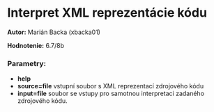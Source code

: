 # Interpret XML reprezentácie kódu

**Autor:** Marián Backa (xbacka01)

**Hodnotenie:** 6.7/8b

### Parametry:
- **help**
- **source=file** vstupní soubor s XML reprezentací zdrojového kódu
- **input=file** soubor se vstupy pro samotnou interpretaci zadaného zdrojového kódu.
